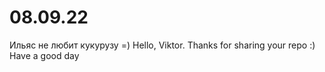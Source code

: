 # 08.09.22
Ильяс не любит кукурузу =)
Hello, Viktor. Thanks for sharing your repo :)
Have a good day